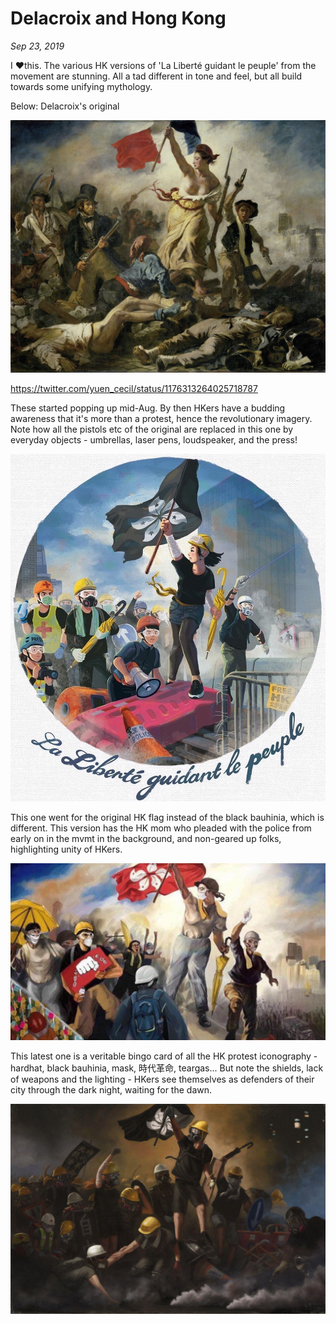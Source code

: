 # Delacroix and Hong Kong
*Sep 23, 2019*

I ❤️this. The various HK versions of 'La Liberté guidant le peuple' from the movement are stunning. All a tad different in tone and feel, but all build towards some unifying mythology.

Below: Delacroix's original

![t4-p1](images/thread4/t4-p1.jpg)

https://twitter.com/yuen_cecil/status/1176313264025718787

These started popping up mid-Aug. By then HKers have a budding awareness that it's more than a protest, hence the revolutionary imagery. Note how all the pistols etc of the original are replaced in this one by everyday objects - umbrellas, laser pens, loudspeaker, and the press!

![t4-p2](images/thread4/t4-p2.jpg)

This one went for the original HK flag instead of the black bauhinia, which is different. This version has the HK mom who pleaded with the police from early on in the mvmt in the background, and non-geared up folks, highlighting unity of HKers.

![t4-p3](images/thread4/t4-p3.jpg)

This latest one is a veritable bingo card of all the HK protest iconography - hardhat, black bauhinia, mask, 時代革命, teargas... But note the shields, lack of weapons and the lighting - HKers see themselves as defenders of their city through the dark night, waiting for the dawn.

![t4-p4](images/thread4/t4-p4.jpg)